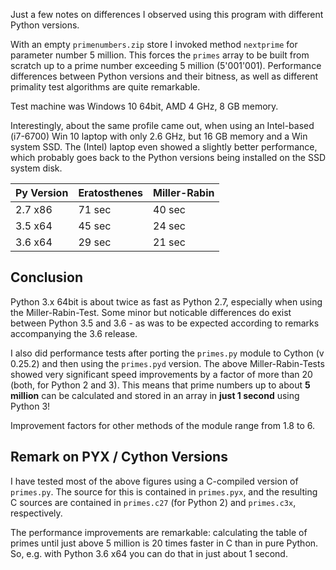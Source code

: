 Just a few notes on differences I observed using this program with different Python versions.

With an empty `primenumbers.zip` store I invoked method `nextprime` for parameter number 5 million. This forces the `primes` array to be built from scratch up to a prime number exceeding 5 million (5'001'001). Performance differences between Python versions and their bitness, as well as different primality test algorithms are quite remarkable.

Test machine was Windows 10 64bit, AMD 4 GHz, 8 GB memory.

Interestingly, about the same profile came out, when using an Intel-based (i7-6700) Win 10 laptop with only 2.6 GHz, but 16 GB memory and a Win system SSD. The (Intel) laptop even showed a slightly better performance, which probably goes back to the Python versions being installed on the SSD system disk.

Py Version | Eratosthenes | Miller-Rabin
--------|--------------|--------------
2.7 x86 | 71 sec | 40 sec |
3.5 x64 | 45 sec | 24 sec |
3.6 x64 | 29 sec | 21 sec |

## Conclusion
Python 3.x 64bit is about twice as fast as Python 2.7, especially when using the Miller-Rabin-Test. 
Some minor but noticable differences do exist between Python 3.5 and 3.6 - as was to be expected according to remarks accompanying the 3.6 release.

I also did performance tests after porting the `primes.py` module to Cython (v 0.25.2) and then using the `primes.pyd` version. The above Miller-Rabin-Tests showed very significant speed improvements by a factor of more than 20 (both, for Python 2 and 3). This means that prime numbers up to about **5 million** can be calculated and stored in an array in **just 1 second** using Python 3!

Improvement factors for other methods of the module range from 1.8 to 6.

## Remark on PYX / Cython Versions
I have tested most of the above figures using a C-compiled version of `primes.py`. The source for this is contained in `primes.pyx`, and the resulting C sources are contained in `primes.c27` (for Python 2) and `primes.c3x`, respectively.

The performance improvements are remarkable: calculating the table of primes until just above 5 million is 20 times faster in C than in pure Python. So, e.g. with Python 3.6 x64 you can do that in just about 1 second.